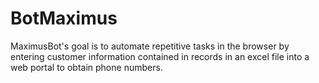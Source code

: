 # BotMaximus
MaximusBot's goal is to automate repetitive tasks in the browser by entering customer information contained in records in an excel file into a web portal to obtain phone numbers.
